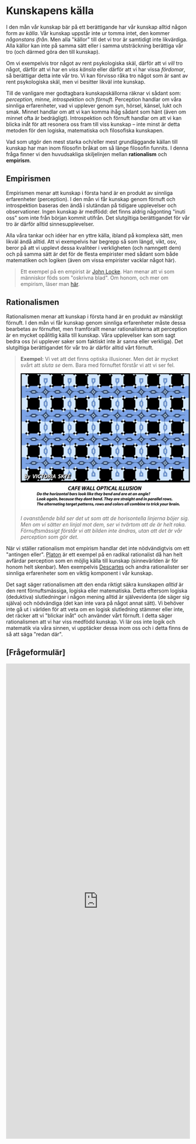 # Kunskapens källa

<!--Kanske ha denna som sista del under ”Kunskap & Sanning” och döpa om denna till ”Kunskap”? Istället för att det är en egen?-->

I den mån vår kunskap bär på ett berättigande har vår kunskap alltid någon form av _källa_. Vår kunskap uppstår inte ur tomma intet, den kommer _någonstans ifrån_. Men alla "källor" till det vi tror är samtidigt inte likvärdiga. Alla källor kan inte på samma sätt eller i samma utsträckning berättiga vår tro (och därmed göra den till kunskap). 

Om vi exempelvis tror något av rent psykologiska skäl, därför att vi _vill_ tro något, därför att vi har en _viss känsla_ eller därför att vi har vissa _fördomar_, så berättigar detta inte vår tro. Vi kan förvisso råka tro något som är sant av rent psykologiska skäl, men vi besitter likväl inte kunskap.

Till de vanligare mer godtagbara kunskapskällorna räknar vi  sådant som: _perception, minne, introspektion_ och _förnuft_. Perception handlar om våra sinnliga erfarenheter, vad vi upplever genom syn, hörsel, känsel, lukt och smak. Minnet handlar om att vi kan komma ihåg sådant som hänt (även om minnet ofta är bedrägligt). Introspektion och förnuft handlar om att vi kan blicka inåt för att resonera oss fram till viss kunskap – inte minst är detta metoden för den logiska, matematiska och filosofiska kunskapen. 

<!--Se simons PDF och stanford för mer här… https://plato.stanford.edu/entries/epistemology/#SOU -->

Vad som utgör den mest starka och/eller mest grundläggande källan till kunskap har man inom filosofin bråkat om så länge filosofin funnits. I denna fråga finner vi den huvudsakliga skiljelinjen mellan **rationalism** och **empirism**.

## Empirismen
Empirismen menar att kunskap i första hand är en produkt av sinnliga erfarenheter (perception). I den mån vi får kunskap genom förnuft och introspektion baseras den ändå i slutändan på tidigare upplevelser och observationer. Ingen kunskap är medfödd: det finns aldrig någonting "inuti oss" som inte från början kommit utifrån. Det slutgiltiga berättigandet för vår tro är därför alltid sinnesupplevelser. 

Alla våra tankar och idéer har en yttre källa, ibland på komplexa sätt, men likväl ändå alltid. Att vi exempelvis har begrepp så som längd, vikt, osv, beror på att vi upplevt dessa kvalitéer i verkligheten (och namngett dem) och på samma sätt är det för de flesta empirister med sådant som både matematiken och logiken (även om vissa empirister vacklar något här).

<!--Skriv mer om empirismen här? -->

> Ett exempel på en empirist är [John Locke](3_5_filosoferna.md#Locke). Han menar att vi som människor föds som "oskrivna blad". Om honom, och mer om empirism, läser man [här](3_5_filosoferna.md#Locke).

<!-- i läroboken på sidorna 114-115.  -->


## Rationalismen
Rationalismen menar att kunskap i första hand är en produkt av  mänskligt förnuft. I den mån vi får kunskap genom sinnliga erfarenheter måste dessa bearbetas av förnuftet, men framförallt menar rationalisterna att perception är en mycket opålitlig källa till kunskap. Våra upplevelser kan som sagt bedra oss (vi upplever saker som faktiskt inte är sanna eller verkliga). Det slutgiltiga berättigandet för vår tro är därför alltid vårt förnuft. 

> **Exempel:** Vi vet att det finns optiska illusioner. Men det är mycket svårt att _sluta_ _se_ dem. Bara med förnuftet förstår vi att vi ser fel. 
> 
> ![BILD](0_material/optisk_illusion.jpg)
> 
> *I ovanstående bild ser det ut som att de horisontella linjerna böjer sig. Men om vi sätter en linjal mot dem, ser vi tvärtom att de är helt raka. Förnuftsmässigt förstår vi att bilden inte ändras, utan att det är vår perception som gör det.*


När vi ställer rationalism mot empirism handlar det inte nödvändigtvis om ett "antingen eller". [Platon](3_5_filosoferna.md#Platon) är ett exempel på en radikal rationalist då han helt avfärdar perception som en möjlig källa till kunskap (sinnevärlden är för honom helt skenbar). Men exempelvis [Descartes](3_5_filosoferna.md#Descartes) och andra rationalister ser sinnliga erfarenheter som en viktig komponent i vår kunskap.

Det sagt säger rationalismen att den enda riktigt säkra kunskapen _alltid_ är den rent förnuftsmässiga, logiska eller matematiska. Detta eftersom logiska (deduktiva) slutledningar i någon mening alltid är självevidenta (de säger sig själva) och nödvändiga (det kan inte vara på något annat sätt). Vi behöver inte gå ut i världen för att veta om en logisk slutledning stämmer eller inte, det räcker att vi "blickar inåt" och använder vårt förnuft. I detta säger rationalismen att vi har viss medfödd kunskap. Vi lär oss inte logik och matematik via våra sinnen, vi upptäcker dessa inom oss och i detta finns de så att säga "redan där".

<!--**Fotnot:** Generellt sett är empirister oftast realister och rationalister oftast idealister. Ett undantag som bekräftar regeln är [Kant](3_5_filosoferna.md#Kant) som kan sägas vara en blandning av alla fyra. Ett annat undantag är [Descartes](3_5_filosoferna.md#Descartes) som kan sägas vara kritisk realist och samtidigt rationalist.  -->

<!--Tog nu bort ovanstående fotnot tillsvidare Bara förvirrande? Eller lägga till igen? Hmmm... -->

<!--Få in något klipp om rationalism och empirism? -->

## [Frågeformulär]

<iframe src="https://docs.google.com/forms/d/e/1FAIpQLSerfdXvwNsORTyQKxPdDTSKwn9v4yID_uRpcv3siP6sjvGwMg/viewform?embedded=true" width="100%" height="1300" frameborder="0" marginheight="0" marginwidth="0">Läser in...</iframe>